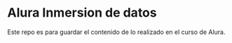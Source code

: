 # Alura Inmersion de datos

Este repo es para guardar el contenido de lo realizado en el curso de Alura. 
